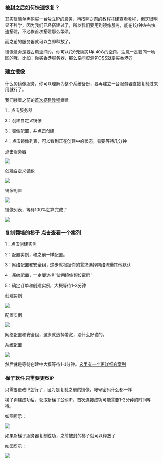 ### 被封之后如何快速恢复？

其实很简单再购买一台独立IP的服务，再按照之前的教程搭建[查看教程](./ALIYUN.md)，但这很明显不科学，因为我们已经搭建过了，所以我们要用到镜像服务，能在1分钟左右快速搭建，不必像首次搭建那么繁琐。

而之前的服务器就可以立即释放了。

镜像服务是要占用空间的，你可以花9元购买1年 40G的空间，注意一定要同一地区的哦，比如：你买香港服务器，那么空间资源包OSS就要买香港的

### 建立镜像

什么的镜像服务，你可以理解为整个系统备份，要再建立一台服务器直接复制过来用就行了。

我们接着之前的[首次搭建教程](./ALIYUN.md)继续

1：点击服务器

2：创建自定义镜像

3：镜像配置，并点击创建

4：点击镜像列表，可以看到正在创建中的状态，需要等待几分钟

点击服务器

![](https://cd-github.oss-cn-chengdu.aliyuncs.com/scientific_internet_access/img/aliyun/41.jpg)

创建自定义镜像

![](https://cd-github.oss-cn-chengdu.aliyuncs.com/scientific_internet_access/img/aliyun/42.jpg)

镜像配置

![](https://cd-github.oss-cn-chengdu.aliyuncs.com/scientific_internet_access/img/aliyun/43.jpg)

镜像列表，等待100%就算完成了

![](https://cd-github.oss-cn-chengdu.aliyuncs.com/scientific_internet_access/img/aliyun/44.jpg)

### 复制翻墙的梯子 [点击查看一个案列](./ALIYUN_COPY.md)

1：点击创建实例

2：配置实例，和之前一样配置。

3：网络配置和安全组，这步就根据你的需求选择网络流量其他默认

4：系统配置，一定要选择“使用镜像预设密码”

5：确定订单和创建实例，大概等待1-3分钟

创建实例

![](https://cd-github.oss-cn-chengdu.aliyuncs.com/scientific_internet_access/img/aliyun/45.jpg)

配置实例

![](https://cd-github.oss-cn-chengdu.aliyuncs.com/scientific_internet_access/img/aliyun/47.jpg)

网络配置和安全组，这步就选择带宽，没什么好说的。

系统配置

![](https://cd-github.oss-cn-chengdu.aliyuncs.com/scientific_internet_access/img/aliyun/46.jpg)

然后就是等待创建中大概等待1-3分钟。[这里有一个更详细的案列](./ALIYUN_COPY.md)

### 梯子软件只需要更改IP

只需要更改IP就行了，因为是复制之前的镜像，帐号密码什么都一样

梯子创建成功后，获取新梯子公网IP，首次连接成功可能需要1-2分钟的时间等待。

如图所示：

![](https://cd-github.oss-cn-chengdu.aliyuncs.com/scientific_internet_access/img/aliyun/48.jpg)

如果新梯子服务器复制成功，之前被封的梯子就可以释放了

如图所示：

![](https://cd-github.oss-cn-chengdu.aliyuncs.com/scientific_internet_access/img/aliyun/49.jpg)











